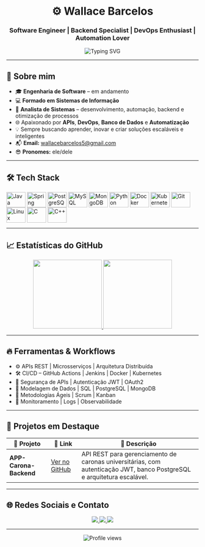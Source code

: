 <h1 align="center">⚙️ Wallace Barcelos</h1>
<h3 align="center">Software Engineer | Backend Specialist | DevOps Enthusiast | Automation Lover</h3>

<p align="center">
  <img src="https://readme-typing-svg.demolab.com?font=Fira+Code&size=22&pause=1000&color=0FF7FF&center=true&vCenter=true&width=700&lines=Backend+Developer;Software+Engineer;Automation+%7C+Process+Optimization;APIs+%7C+DevOps+%7C+Data;Let's+build+something+awesome+%F0%9F%9A%80" alt="Typing SVG" />
</p>

---

## 🚀 Sobre mim

- 🎓 **Engenharia de Software** – em andamento
- 💻 **Formado em Sistemas de Informação**
- 🏢 **Analista de Sistemas** – desenvolvimento, automação, backend e otimização de processos
- 🌐 Apaixonado por **APIs**, **DevOps**, **Banco de Dados** e **Automatização**
- 💡 Sempre buscando aprender, inovar e criar soluções escaláveis e inteligentes
- 📬 **Email:** wallacebarcelos5@gmail.com
- 😎 **Pronomes:** ele/dele

---

## 🛠️ Tech Stack

<div style="display: inline_block">
  <img align="center" alt="Java" height="40" width="50" src="https://cdn.jsdelivr.net/gh/devicons/devicon/icons/java/java-original.svg">
  <img align="center" alt="Spring" height="40" width="50" src="https://cdn.jsdelivr.net/gh/devicons/devicon/icons/spring/spring-original.svg">
  <img align="center" alt="PostgreSQL" height="40" width="50" src="https://cdn.jsdelivr.net/gh/devicons/devicon/icons/postgresql/postgresql-original.svg">
  <img align="center" alt="MySQL" height="40" width="50" src="https://cdn.jsdelivr.net/gh/devicons/devicon/icons/mysql/mysql-original.svg">
  <img align="center" alt="MongoDB" height="40" width="50" src="https://cdn.jsdelivr.net/gh/devicons/devicon/icons/mongodb/mongodb-original.svg">
  <img align="center" alt="Python" height="40" width="50" src="https://cdn.jsdelivr.net/gh/devicons/devicon/icons/python/python-original.svg">
  <img align="center" alt="Docker" height="40" width="50" src="https://cdn.jsdelivr.net/gh/devicons/devicon/icons/docker/docker-original.svg">
  <img align="center" alt="Kubernetes" height="40" width="50" src="https://cdn.jsdelivr.net/gh/devicons/devicon/icons/kubernetes/kubernetes-plain.svg">
  <img align="center" alt="Git" height="40" width="50" src="https://cdn.jsdelivr.net/gh/devicons/devicon/icons/git/git-original.svg">
  <img align="center" alt="Linux" height="40" width="50" src="https://cdn.jsdelivr.net/gh/devicons/devicon/icons/linux/linux-original.svg">
  <img align="center" alt="C" height="40" width="50" src="https://cdn.jsdelivr.net/gh/devicons/devicon/icons/c/c-original.svg">
  <img align="center" alt="C++" height="40" width="50" src="https://cdn.jsdelivr.net/gh/devicons/devicon/icons/cplusplus/cplusplus-original.svg">
</div>

---

## 📈 Estatísticas do GitHub

<div align="center">
  <a href="https://github.com/WALLACEBARCELOS">
    <img height="180em" src="https://github-readme-stats.vercel.app/api?username=WALLACEBARCELOS&show_icons=true&theme=tokyonight&include_all_commits=true&count_private=true"/>
    <img height="180em" src="https://github-readme-stats.vercel.app/api/top-langs/?username=WALLACEBARCELOS&layout=compact&langs_count=8&theme=tokyonight"/>
  </a>
</div>

---

## 🔥 Ferramentas & Workflows

- ⚙️ APIs REST | Microsserviços | Arquitetura Distribuída
- 🛠️ CI/CD – GitHub Actions | Jenkins | Docker | Kubernetes
- 🔐 Segurança de APIs | Autenticação JWT | OAuth2
- 🧠 Modelagem de Dados | SQL | PostgreSQL | MongoDB
- 🚀 Metodologias Ágeis | Scrum | Kanban
- 🔧 Monitoramento | Logs | Observabilidade

---

## 🚀 Projetos em Destaque

| 🚀 Projeto | 🔗 Link | 📝 Descrição |
|------------|---------|--------------|
| **APP-Carona-Backend** | [Ver no GitHub](https://github.com/WALLACEBARCELOS/APP-carona-backend) | API REST para gerenciamento de caronas universitárias, com autenticação JWT, banco PostgreSQL e arquitetura escalável. |

---

## 🌐 Redes Sociais e Contato

<div align="center">
  <a href="https://www.linkedin.com/in/wallace-barcelos-087a3a17a/" target="_blank">
    <img src="https://img.shields.io/badge/-LinkedIn-%230077B5?style=for-the-badge&logo=linkedin&logoColor=white">
  </a>
  <a href="https://www.instagram.com/wallacebarcelos/" target="_blank">
    <img src="https://img.shields.io/badge/-Instagram-%23E4405F?style=for-the-badge&logo=instagram&logoColor=white">
  </a>
  <a href="mailto:wallacebarcelos5@gmail.com">
    <img src="https://img.shields.io/badge/-Gmail-D14836?style=for-the-badge&logo=gmail&logoColor=white">
  </a>
</div>

---

<div align="center">
  <img src="https://komarev.com/ghpvc/?username=WALLACEBARCELOS&color=0ff7ff" alt="Profile views"/>
</div>
